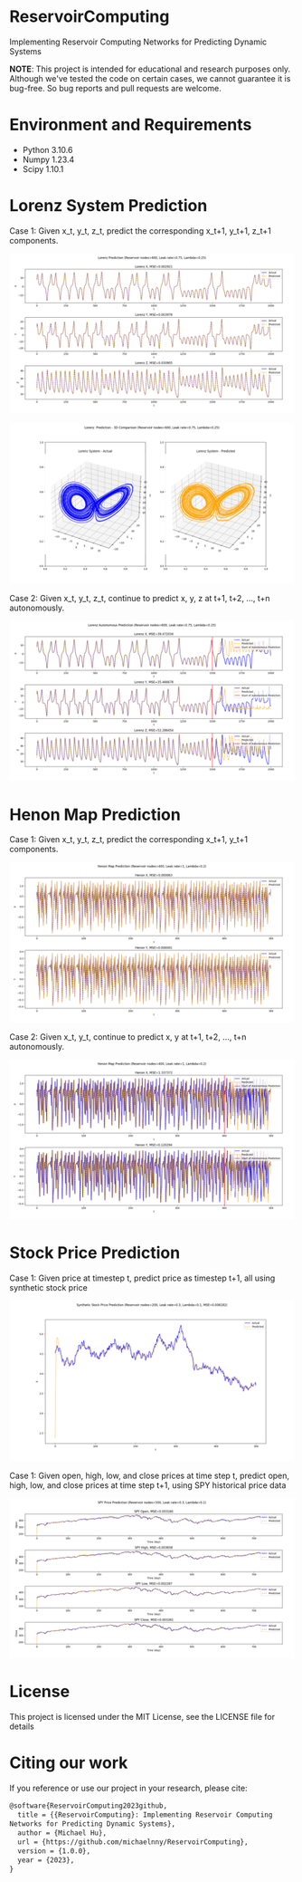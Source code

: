 # ReservoirComputing
Implementing Reservoir Computing Networks for Predicting Dynamic Systems

**NOTE**: This project is intended for educational and research purposes only. Although we've tested the code on certain cases, we cannot guarantee it is bug-free. So bug reports and pull requests are welcome.


# Environment and Requirements
* Python        3.10.6
* Numpy         1.23.4
* Scipy         1.10.1


# Lorenz System Prediction

Case 1: Given x_t, y_t, z_t, predict the corresponding x_t+1, y_t+1, z_t+1 components.

![Lorenz System - Prediction plot](/images/Lorenz_1.png)

![Lorenz System - Prediction 3D plot](/images/Lorenz_2.png)

Case 2: Given x_t, y_t, z_t, continue to predict x, y, z at t+1, t+2, ..., t+n autonomously.

![Lorenz System - Autonomous prediction](/images/Lorenz_3.png)


# Henon Map Prediction

Case 1: Given x_t, y_t, z_t, predict the corresponding x_t+1, y_t+1 components.

![Henon Map - Prediction plot](/images/HenonMap_1.png)


Case 2: Given x_t, y_t, continue to predict x, y at t+1, t+2, ..., t+n autonomously.

![Henon Map - Autonomous prediction](/images/HenonMap_2.png)



# Stock Price Prediction

Case 1: Given price at timestep t, predict price as timestep t+1, all using synthetic stock price

![Synthetic Stock Price - Prediction plot](/images/RandomStock_1.png)


Case 1: Given open, high, low, and close prices at time step t, predict open, high, low, and close prices at time step t+1, using SPY historical price data

![SPY Stock Price - Prediction plot](/images/SPY_1.png)


# License
This project is licensed under the MIT License, see the LICENSE file for details


# Citing our work
If you reference or use our project in your research, please cite:

```
@software{ReservoirComputing2023github,
  title = {{ReservoirComputing}: Implementing Reservoir Computing Networks for Predicting Dynamic Systems},
  author = {Michael Hu},
  url = {https://github.com/michaelnny/ReservoirComputing},
  version = {1.0.0},
  year = {2023},
}
```
